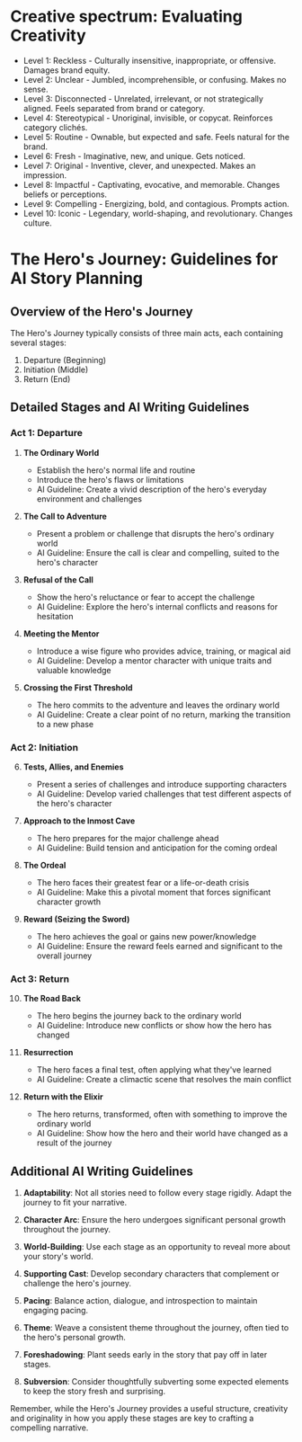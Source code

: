 # Creative spectrum: Evaluating Creativity
- Level 1: Reckless - Culturally insensitive, inappropriate, or offensive. Damages brand equity.
- Level 2: Unclear - Jumbled, incomprehensible, or confusing. Makes no sense.
- Level 3: Disconnected - Unrelated, irrelevant, or not strategically aligned. Feels separated from brand or category.
- Level 4: Stereotypical - Unoriginal, invisible, or copycat. Reinforces category clichés.
- Level 5: Routine - Ownable, but expected and safe. Feels natural for the brand.
- Level 6: Fresh - Imaginative, new, and unique. Gets noticed.
- Level 7: Original - Inventive, clever, and unexpected. Makes an impression.
- Level 8: Impactful - Captivating, evocative, and memorable. Changes beliefs or perceptions.
- Level 9: Compelling - Energizing, bold, and contagious. Prompts action.
- Level 10: Iconic - Legendary, world-shaping, and revolutionary. Changes culture.



# The Hero's Journey: Guidelines for AI Story Planning

## Overview of the Hero's Journey

The Hero's Journey typically consists of three main acts, each containing several stages:

1. Departure (Beginning)
2. Initiation (Middle)
3. Return (End)

## Detailed Stages and AI Writing Guidelines

### Act 1: Departure

1. **The Ordinary World**
   - Establish the hero's normal life and routine
   - Introduce the hero's flaws or limitations
   - AI Guideline: Create a vivid description of the hero's everyday environment and challenges

2. **The Call to Adventure**
   - Present a problem or challenge that disrupts the hero's ordinary world
   - AI Guideline: Ensure the call is clear and compelling, suited to the hero's character

3. **Refusal of the Call**
   - Show the hero's reluctance or fear to accept the challenge
   - AI Guideline: Explore the hero's internal conflicts and reasons for hesitation

4. **Meeting the Mentor**
   - Introduce a wise figure who provides advice, training, or magical aid
   - AI Guideline: Develop a mentor character with unique traits and valuable knowledge

5. **Crossing the First Threshold**
   - The hero commits to the adventure and leaves the ordinary world
   - AI Guideline: Create a clear point of no return, marking the transition to a new phase

### Act 2: Initiation

6. **Tests, Allies, and Enemies**
   - Present a series of challenges and introduce supporting characters
   - AI Guideline: Develop varied challenges that test different aspects of the hero's character

7. **Approach to the Inmost Cave**
   - The hero prepares for the major challenge ahead
   - AI Guideline: Build tension and anticipation for the coming ordeal

8. **The Ordeal**
   - The hero faces their greatest fear or a life-or-death crisis
   - AI Guideline: Make this a pivotal moment that forces significant character growth

9. **Reward (Seizing the Sword)**
   - The hero achieves the goal or gains new power/knowledge
   - AI Guideline: Ensure the reward feels earned and significant to the overall journey

### Act 3: Return

10. **The Road Back**
    - The hero begins the journey back to the ordinary world
    - AI Guideline: Introduce new conflicts or show how the hero has changed

11. **Resurrection**
    - The hero faces a final test, often applying what they've learned
    - AI Guideline: Create a climactic scene that resolves the main conflict

12. **Return with the Elixir**
    - The hero returns, transformed, often with something to improve the ordinary world
    - AI Guideline: Show how the hero and their world have changed as a result of the journey

## Additional AI Writing Guidelines

1. **Adaptability**: Not all stories need to follow every stage rigidly. Adapt the journey to fit your narrative.

2. **Character Arc**: Ensure the hero undergoes significant personal growth throughout the journey.

3. **World-Building**: Use each stage as an opportunity to reveal more about your story's world.

4. **Supporting Cast**: Develop secondary characters that complement or challenge the hero's journey.

5. **Pacing**: Balance action, dialogue, and introspection to maintain engaging pacing.

6. **Theme**: Weave a consistent theme throughout the journey, often tied to the hero's personal growth.

7. **Foreshadowing**: Plant seeds early in the story that pay off in later stages.

8. **Subversion**: Consider thoughtfully subverting some expected elements to keep the story fresh and surprising.

Remember, while the Hero's Journey provides a useful structure, creativity and originality in how you apply these stages are key to crafting a compelling narrative.
